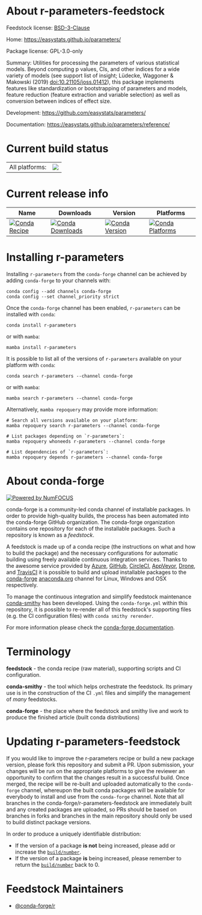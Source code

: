 About r-parameters-feedstock
============================

Feedstock license: [BSD-3-Clause](https://github.com/conda-forge/r-parameters-feedstock/blob/main/LICENSE.txt)

Home: https://easystats.github.io/parameters/

Package license: GPL-3.0-only

Summary: Utilities for processing the parameters of various statistical models. Beyond computing p values, CIs, and other indices for a wide variety of models (see support list of insight; Lüdecke, Waggoner & Makowski (2019) <doi:10.21105/joss.01412>), this package implements features like standardization or bootstrapping of parameters and models, feature reduction (feature extraction and variable selection) as well as conversion between indices of effect size.

Development: https://github.com/easystats/parameters/

Documentation: https://easystats.github.io/parameters/reference/

Current build status
====================


<table><tr><td>All platforms:</td>
    <td>
      <a href="https://dev.azure.com/conda-forge/feedstock-builds/_build/latest?definitionId=7888&branchName=main">
        <img src="https://dev.azure.com/conda-forge/feedstock-builds/_apis/build/status/r-parameters-feedstock?branchName=main">
      </a>
    </td>
  </tr>
</table>

Current release info
====================

| Name | Downloads | Version | Platforms |
| --- | --- | --- | --- |
| [![Conda Recipe](https://img.shields.io/badge/recipe-r--parameters-green.svg)](https://anaconda.org/conda-forge/r-parameters) | [![Conda Downloads](https://img.shields.io/conda/dn/conda-forge/r-parameters.svg)](https://anaconda.org/conda-forge/r-parameters) | [![Conda Version](https://img.shields.io/conda/vn/conda-forge/r-parameters.svg)](https://anaconda.org/conda-forge/r-parameters) | [![Conda Platforms](https://img.shields.io/conda/pn/conda-forge/r-parameters.svg)](https://anaconda.org/conda-forge/r-parameters) |

Installing r-parameters
=======================

Installing `r-parameters` from the `conda-forge` channel can be achieved by adding `conda-forge` to your channels with:

```
conda config --add channels conda-forge
conda config --set channel_priority strict
```

Once the `conda-forge` channel has been enabled, `r-parameters` can be installed with `conda`:

```
conda install r-parameters
```

or with `mamba`:

```
mamba install r-parameters
```

It is possible to list all of the versions of `r-parameters` available on your platform with `conda`:

```
conda search r-parameters --channel conda-forge
```

or with `mamba`:

```
mamba search r-parameters --channel conda-forge
```

Alternatively, `mamba repoquery` may provide more information:

```
# Search all versions available on your platform:
mamba repoquery search r-parameters --channel conda-forge

# List packages depending on `r-parameters`:
mamba repoquery whoneeds r-parameters --channel conda-forge

# List dependencies of `r-parameters`:
mamba repoquery depends r-parameters --channel conda-forge
```


About conda-forge
=================

[![Powered by
NumFOCUS](https://img.shields.io/badge/powered%20by-NumFOCUS-orange.svg?style=flat&colorA=E1523D&colorB=007D8A)](https://numfocus.org)

conda-forge is a community-led conda channel of installable packages.
In order to provide high-quality builds, the process has been automated into the
conda-forge GitHub organization. The conda-forge organization contains one repository
for each of the installable packages. Such a repository is known as a *feedstock*.

A feedstock is made up of a conda recipe (the instructions on what and how to build
the package) and the necessary configurations for automatic building using freely
available continuous integration services. Thanks to the awesome service provided by
[Azure](https://azure.microsoft.com/en-us/services/devops/), [GitHub](https://github.com/),
[CircleCI](https://circleci.com/), [AppVeyor](https://www.appveyor.com/),
[Drone](https://cloud.drone.io/welcome), and [TravisCI](https://travis-ci.com/)
it is possible to build and upload installable packages to the
[conda-forge](https://anaconda.org/conda-forge) [anaconda.org](https://anaconda.org/)
channel for Linux, Windows and OSX respectively.

To manage the continuous integration and simplify feedstock maintenance
[conda-smithy](https://github.com/conda-forge/conda-smithy) has been developed.
Using the ``conda-forge.yml`` within this repository, it is possible to re-render all of
this feedstock's supporting files (e.g. the CI configuration files) with ``conda smithy rerender``.

For more information please check the [conda-forge documentation](https://conda-forge.org/docs/).

Terminology
===========

**feedstock** - the conda recipe (raw material), supporting scripts and CI configuration.

**conda-smithy** - the tool which helps orchestrate the feedstock.
                   Its primary use is in the construction of the CI ``.yml`` files
                   and simplify the management of *many* feedstocks.

**conda-forge** - the place where the feedstock and smithy live and work to
                  produce the finished article (built conda distributions)


Updating r-parameters-feedstock
===============================

If you would like to improve the r-parameters recipe or build a new
package version, please fork this repository and submit a PR. Upon submission,
your changes will be run on the appropriate platforms to give the reviewer an
opportunity to confirm that the changes result in a successful build. Once
merged, the recipe will be re-built and uploaded automatically to the
`conda-forge` channel, whereupon the built conda packages will be available for
everybody to install and use from the `conda-forge` channel.
Note that all branches in the conda-forge/r-parameters-feedstock are
immediately built and any created packages are uploaded, so PRs should be based
on branches in forks and branches in the main repository should only be used to
build distinct package versions.

In order to produce a uniquely identifiable distribution:
 * If the version of a package **is not** being increased, please add or increase
   the [``build/number``](https://docs.conda.io/projects/conda-build/en/latest/resources/define-metadata.html#build-number-and-string).
 * If the version of a package **is** being increased, please remember to return
   the [``build/number``](https://docs.conda.io/projects/conda-build/en/latest/resources/define-metadata.html#build-number-and-string)
   back to 0.

Feedstock Maintainers
=====================

* [@conda-forge/r](https://github.com/orgs/conda-forge/teams/r/)

